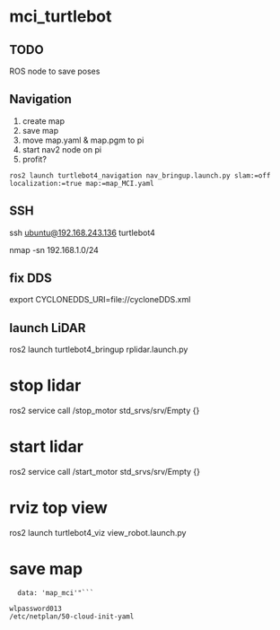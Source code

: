 # mci_turtlebot

## TODO
ROS node to save poses

## Navigation
1. create map
2. save map
3. move map.yaml & map.pgm to pi
4. start nav2 node on pi
5. profit?

```ros2 launch turtlebot4_navigation nav_bringup.launch.py slam:=off localization:=true map:=map_MCI.yaml```


## SSH
ssh ubuntu@192.168.243.136
turtlebot4

nmap -sn 192.168.1.0/24

## fix DDS
export CYCLONEDDS_URI=file://cycloneDDS.xml

## launch LiDAR
ros2 launch turtlebot4_bringup rplidar.launch.py
# stop lidar
ros2 service call /stop_motor std_srvs/srv/Empty {}
# start lidar
ros2 service call /start_motor std_srvs/srv/Empty {}

# rviz top view
ros2 launch turtlebot4_viz view_robot.launch.py

# save map
```ros2 service call /slam_toolbox/save_map slam_toolbox/srv/SaveMap "name:
  data: 'map_mci'"```

wlpassword013
/etc/netplan/50-cloud-init-yaml
